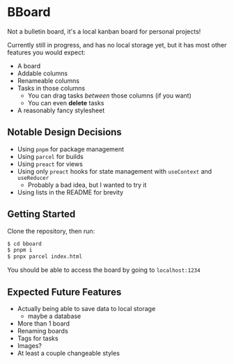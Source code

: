 # BBoard

Not a bulletin board, it's a local kanban board for personal projects!

Currently still in progress, and has no local storage yet, but it has most other
features you would expect:

- A board
- Addable columns
- Renameable columns
- Tasks in those columns
    - You can drag tasks _between_ those columns (if you want)
    - You can even **delete** tasks
- A reasonably fancy stylesheet

## Notable Design Decisions

- Using `pnpm` for package management
- Using `parcel` for builds
- Using `preact` for views
- Using only `preact` hooks for state management with `useContext` and `useReducer`
    - Probably a bad idea, but I wanted to try it
- Using lists in the README for brevity

## Getting Started

Clone the repository, then run:

```bash
$ cd bboard
$ pnpm i
$ pnpx parcel index.html
```

You should be able to access the board by going to `localhost:1234`

## Expected Future Features

- Actually being able to save data to local storage
    - maybe a database
- More than 1 board
- Renaming boards
- Tags for tasks
- Images?
- At least a couple changeable styles
